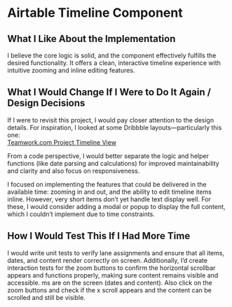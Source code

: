 # Airtable Timeline Component

## What I Like About the Implementation

I believe the core logic is solid, and the component effectively fulfills the desired functionality. It offers a clean, interactive timeline experience with intuitive zooming and inline editing features.

## What I Would Change If I Were to Do It Again / Design Decisions

If I were to revisit this project, I would pay closer attention to the design details. For inspiration, I looked at some Dribbble layouts—particularly this one:  
[Teamwork.com Project Timeline View](https://dribbble.com/shots/25439137-Teamwork-com-Project-Timeline-View)

From a code perspective, I would better separate the logic and helper functions (like date parsing and calculations) for improved maintainability and clarity and also focus on responsiveness.

I focused on implementing the features that could be delivered in the available time: zooming in and out, and the ability to edit timeline items inline. However, very short items don’t yet handle text display well. For these, I would consider adding a modal or popup to display the full content, which I couldn’t implement due to time constraints.

## How I Would Test This If I Had More Time

I would write unit tests to verify lane assignments and ensure that all items, dates, and content render correctly on screen. Additionally, I’d create interaction tests for the zoom buttons to confirm the horizontal scrollbar appears and functions properly, making sure content remains visible and accessible.
ms are on the screen (dates and content). Also click on the zoom buttons and check if the x scroll appears and the content can be scrolled and still be visible.
